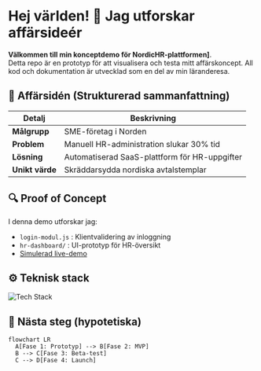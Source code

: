 # Hej världen! 👋 Jag utforskar affärsideér

**Välkommen till min konceptdemo för NordicHR-plattformen]**.  
Detta repo är en prototyp för att visualisera och testa mitt affärskoncept. All kod och dokumentation är utvecklad som en del av min läranderesa.

## 🚀 Affärsidén (Strukturerad sammanfattning)
| Detalj          | Beskrivning                               |
|----------------|-------------------------------------------|
| **Målgrupp**     | SME-företag i Norden                      |
| **Problem**      | Manuell HR-administration slukar 30% tid |
| **Lösning**      | Automatiserad SaaS-plattform för HR-uppgifter |
| **Unikt värde**  | Skräddarsydda nordiska avtalstemplar      |

## 🔍 Proof of Concept
I denna demo utforskar jag:
- `login-modul.js` : Klientvalidering av inloggning
- `hr-dashboard/` : UI-prototyp för HR-översikt
- [Simulerad live-demo](https://ditt-github-anvandarnamn.github.io/repo-namn/)

## ⚙️ Teknisk stack
![Tech Stack](https://skillicons.dev/icons?i=react,nodejs,postgres,tailwind,github&theme=light)

## 🌱 Nästa steg (hypotetiska)
```mermaid  
flowchart LR  
  A[Fase 1: Prototyp] --> B[Fase 2: MVP]  
  B --> C[Fase 3: Beta-test]  
  C --> D[Fase 4: Launch]  
